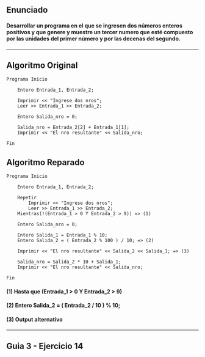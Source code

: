 <h2>Enunciado</h2>

#### Desarrollar un programa en el que se ingresen dos números enteros positivos y que genere y muestre un tercer numero que esté compuesto por las unidades del primer número y por las decenas del segundo.
----
<h2>Algoritmo Original</h2>

```
Programa Inicio

    Entero Entrada_1, Entrada_2;
    
    Imprimir << "Ingrese dos nros";
    Leer >> Entrada_1 >> Entrada_2;

    Entero Salida_nro = 0; 

    Salida_nro = Entrada_2[2] + Entrada_1[1];
    Imprimir << "El nro resultante" << Salida_nro;

Fin
```

<h2>Algoritmo Reparado</h2>

```
Programa Inicio

    Entero Entrada_1, Entrada_2;
    
    Repetir
        Imprimir << "Ingrese dos nros";
        Leer >> Entrada_1 >> Entrada_2;
    Mientras(!(Entrada_1 > 0 Y Entrada_2 > 9)) => (1)

    Entero Salida_nro = 0;

    Entero Salida_1 = Entrada_1 % 10;
    Entero Salida_2 = ( Entrada_2 % 100 ) / 10; => (2) 

    Imprimir << "El nro resultante" << Salida_2 << Salida_1; => (3)

    Salida_nro = Salida_2 * 10 + Salida_1;
    Imprimir << "El nro resultante" << Salida_nro;

Fin
```
#### (1) Hasta que (Entrada_1 > 0 Y Entrada_2 > 9)
#### (2) Entero Salida_2 = ( Entrada_2 / 10 ) % 10;
#### (3) Output alternativo
---

## Guia 3 - Ejercicio 14

